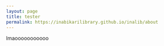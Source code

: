 ```yaml
---
layout: page
title: tester
permalink: https://inabikarilibrary.github.io/inalib/about
---
```


lmaooooooooooo
